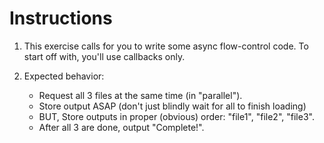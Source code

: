 # Instructions

1. This exercise calls for you to write some async flow-control code. To start off with, you'll use callbacks only.

2. Expected behavior:
	- Request all 3 files at the same time (in "parallel").
	- Store output ASAP (don't just blindly wait for all to finish loading)
	- BUT, Store outputs in proper (obvious) order: "file1", "file2", "file3".
	- After all 3 are done, output "Complete!".
